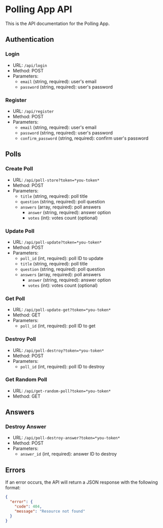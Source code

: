 # Polling App API

This is the API documentation for the Polling App.

## Authentication

### Login

* URL: `/api/login`
* Method: POST
* Parameters: 
  * `email` (string, required): user's email
  * `password` (string, required): user's password

### Register

* URL: `/api/register`
* Method: POST
* Parameters: 
  * `email` (string, required): user's email
  * `password` (string, required): user's password
  * `confirm_password` (string, required): confirm user's password

## Polls

### Create Poll

* URL: `/api/poll-store?token=*you-token*`
* Method: POST
* Parameters: 
  * `title` (string, required): poll title
  * `question` (string, required): poll question
  * `answers` (array, required): poll answers
    * `answer` (string, required): answer option
    * `votes` (int): votes count (optional)

### Update Poll

* URL: `/api/poll-update?token=*you-token*`
* Method: POST
* Parameters: 
  * `poll_id` (int, required): poll ID to update
  * `title` (string, required): poll title
  * `question` (string, required): poll question
  * `answers` (array, required): poll answers
    * `answer` (string, required): answer option
    * `votes` (int): votes count (optional)

### Get Poll

* URL: `/api/poll-update-get?token=*you-token*`
* Method: GET
* Parameters: 
  * `poll_id` (int, required): poll ID to get

### Destroy Poll

* URL: `/api/poll-destroy?token=*you-token*`
* Method: POST
* Parameters: 
  * `poll_id` (int, required): poll ID to destroy

### Get Random Poll

* URL: `/api/get-random-poll?token=*you-token*`
* Method: GET

## Answers

### Destroy Answer

* URL: `/api/poll-destroy-answer?token=*you-token*`
* Method: POST
* Parameters: 
  * `answer_id` (int, required): answer ID to destroy

## Errors

If an error occurs, the API will return a JSON response with the following format:

```json
{
  "error": {
    "code": 404,
    "message": "Resource not found"
  }
}
